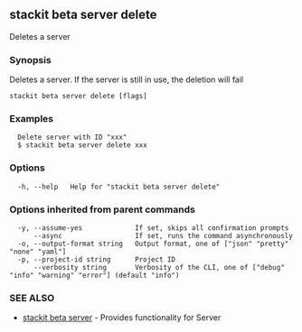 ## stackit beta server delete

Deletes a server

### Synopsis

Deletes a server.
If the server is still in use, the deletion will fail


```
stackit beta server delete [flags]
```

### Examples

```
  Delete server with ID "xxx"
  $ stackit beta server delete xxx
```

### Options

```
  -h, --help   Help for "stackit beta server delete"
```

### Options inherited from parent commands

```
  -y, --assume-yes             If set, skips all confirmation prompts
      --async                  If set, runs the command asynchronously
  -o, --output-format string   Output format, one of ["json" "pretty" "none" "yaml"]
  -p, --project-id string      Project ID
      --verbosity string       Verbosity of the CLI, one of ["debug" "info" "warning" "error"] (default "info")
```

### SEE ALSO

* [stackit beta server](./stackit_beta_server.md)	 - Provides functionality for Server

